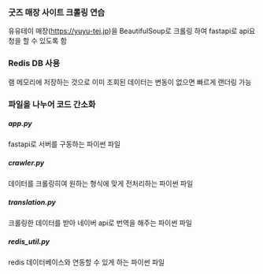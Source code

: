 ### 굿즈 매장 사이트 크롤링 연습
유유테이 매장(https://yuyu-tei.jp)을 BeautifulSoup로 크롤링 하여
fastapi로 api요청을 할 수 있도록 함

### Redis DB 사용
램 메모리에 저장하는 것으로
이미 조회된 데이터는 변동이 없으면
빠르게 랜더링 가능

### 파일을 나누어 코드 간소화
##### app.py
fastapi로 서버를 구동하는 파이썬 파일
##### crawler.py
데이터를 크롤링히여 원하는 형식에 맞게
전처리하는 파이썬 파일
##### translation.py
크롤링한 데이터를 받아 네이버 api로
번역을 해주는 파이썬 파일
##### redis_util.py
redis 데이터베이스와 연동할 수 있게
하는 파이썬 파일
